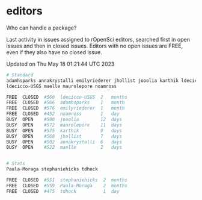 # editors

Who can handle a package?

Last activity in issues assigned to rOpenSci editors, searched first in open
issues and then in closed issues. Editors with no open issues are FREE, even if
they also have no closed issue.


Updated on Thu May 18 01:21:44 UTC 2023

```bash
# Standard
adamhsparks annakrystalli emilyriederer jhollist jooolia karthik ldecicco
ldecicco-USGS maelle maurolepore noamross

FREE  CLOSED  #560  ldecicco-USGS  2   months
FREE  CLOSED  #566  adamhsparks    1   month
FREE  CLOSED  #576  emilyriederer  1   month
FREE  CLOSED  #452  noamross       1   day
BUSY  OPEN    #590  jooolia        12  days
BUSY  OPEN    #572  maurolepore    11  days
BUSY  OPEN    #575  karthik        9   days
BUSY  OPEN    #568  jhollist       7   days
BUSY  OPEN    #502  annakrystalli  6   days
BUSY  OPEN    #522  maelle         2   days


# Stats
Paula-Moraga stephaniehicks tdhock

FREE  CLOSED  #551  stephaniehicks  2  months
FREE  CLOSED  #559  Paula-Moraga    2  months
FREE  CLOSED  #475  tdhock          1  day
```
